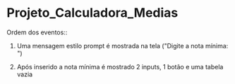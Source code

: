 # Projeto_Calculadora_Medias

Ordem dos eventos::
1. Uma mensagem estilo prompt é mostrada na tela ("Digite a nota mínima: ")

2. Após inserido a nota mínima é mostrado 2 inputs, 1 botão e uma tabela vazia 
